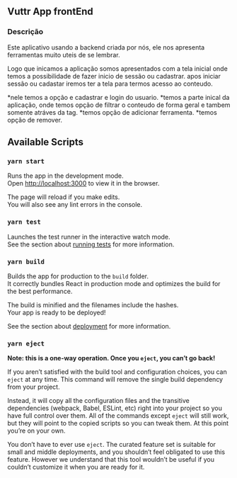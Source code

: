 ## Vuttr App frontEnd

### Descrição
  Este aplicativo usando a backend criada por nós, ele nos apresenta ferramentas muito uteis de se lembrar.
  
  Logo que inicamos a aplicação somos apresentados com a tela inicial onde temos a possibilidade de fazer inicio de sessão ou cadastrar.
  apos iniciar sessão ou cadastar iremos ter a tela para termos acesso ao conteudo.
  

  *nele temos a opção e cadastrar e login do usuario.
  *temos a parte inical da aplicação, onde temos opção de filtrar o conteudo de forma geral e tambem somente atráves da tag.
  *temos opção de adicionar ferramenta.
  *temos opção de remover.



## Available Scripts



### `yarn start`

Runs the app in the development mode.<br />
Open [http://localhost:3000](http://localhost:3000) to view it in the browser.

The page will reload if you make edits.<br />
You will also see any lint errors in the console.

### `yarn test`

Launches the test runner in the interactive watch mode.<br />
See the section about [running tests](https://facebook.github.io/create-react-app/docs/running-tests) for more information.

### `yarn build`

Builds the app for production to the `build` folder.<br />
It correctly bundles React in production mode and optimizes the build for the best performance.

The build is minified and the filenames include the hashes.<br />
Your app is ready to be deployed!

See the section about [deployment](https://facebook.github.io/create-react-app/docs/deployment) for more information.

### `yarn eject`

**Note: this is a one-way operation. Once you `eject`, you can’t go back!**

If you aren’t satisfied with the build tool and configuration choices, you can `eject` at any time. This command will remove the single build dependency from your project.

Instead, it will copy all the configuration files and the transitive dependencies (webpack, Babel, ESLint, etc) right into your project so you have full control over them. All of the commands except `eject` will still work, but they will point to the copied scripts so you can tweak them. At this point you’re on your own.

You don’t have to ever use `eject`. The curated feature set is suitable for small and middle deployments, and you shouldn’t feel obligated to use this feature. However we understand that this tool wouldn’t be useful if you couldn’t customize it when you are ready for it.
